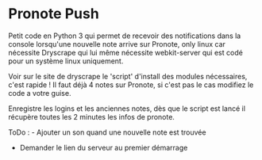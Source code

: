 # Pronote Push
Petit code en Python 3 qui permet de recevoir des notifications dans la console lorsqu'une nouvelle note arrive sur Pronote, only linux car nécessite Dryscrape qui lui même nécessite webkit-server qui est codé pour un système linux uniquement.

Voir sur le site de dryscrape le 'script' d'install des modules nécessaires, c'est rapide !
Il faut déjà 4 notes sur Pronote, si c'est pas le cas modifiez le code a votre guise.

Enregistre les logins et les anciennes notes, dès que le script est lancé il récupère toutes les 2 minutes les infos de pronote.

ToDo : - Ajouter un son quand une nouvelle note est trouvée 
- Demander le lien du serveur au premier démarrage 
